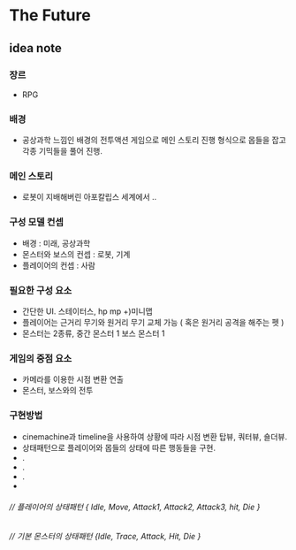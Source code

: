 

# The Future 
## idea note

### 장르
- RPG

### 배경
- 공상과학 느낌인 배경의 전투액션 게임으로 메인 스토리 진행 형식으로 몹들을 잡고 각종 기믹들을 풀어 진행.

### 메인 스토리
- 로봇이 지배해버린 아포칼립스 세계에서 ..

### 구성 모델 컨셉
- 배경 : 미래, 공상과학
- 몬스터와 보스의 컨셉 : 로봇, 기계
- 플레이어의 컨셉 : 사람

### 필요한 구성 요소
- 간단한 UI. 스테이터스, hp mp +)미니맵
- 플레이어는 근거리 무기와 원거리 무기 교체 가능 ( 혹은 원거리 공격을 해주는 펫 )
- 몬스터는 2종류, 중간 몬스터 1 보스 몬스터 1

### 게임의 중점 요소
- 카메라를 이용한 시점 변환 연출
- 몬스터, 보스와의 전투

### 구현방법
- cinemachine과 timeline을 사용하여 상황에 따라 시점 변환 탑뷰, 쿼터뷰, 숄더뷰.
- 상태패턴으로 플레이어와 몹들의 상태에 따른 행동들을 구현.
- .
- .
- .
- 

###### // 플레이어의 상태패턴 { Idle, Move, Attack1, Attack2, Attack3, hit, Die }
###### // 기본 몬스터의 상태패턴 {Idle, Trace, Attack, Hit, Die }
